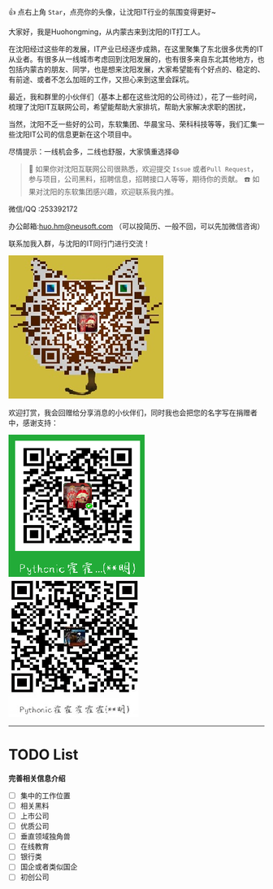 :+1: 点右上角 `Star`，点亮你的头像，让沈阳IT行业的氛围变得更好~

大家好，我是Huohongming，从内蒙古来到沈阳的IT打工人。

在沈阳经过这些年的发展，IT产业已经逐步成熟，在这里聚集了东北很多优秀的IT从业者。有很多从一线城市考虑回到沈阳发展的，也有很多来自东北其他地方，也包括内蒙古的朋友、同学，也是想来沈阳发展，大家希望能有个好点的、稳定的、有前途、或者不怎么加班的工作，又担心来到这里会踩坑。

最近，我和群里的小伙伴们（基本上都在这些沈阳的公司待过），花了一些时间，梳理了沈阳IT互联网公司，希望能帮助大家排坑，帮助大家解决求职的困扰，

当然，沈阳不乏一些好的公司，东软集团、华晨宝马、荣科科技等等，我们汇集一些沈阳IT公司的信息更新在这个项目中。

尽情提示：一线机会多，二线也舒服，大家慎重选择😄

> :lollipop: 如果你对沈阳互联网公司很熟悉，欢迎提交 `Issue` 或者`Pull Request`，参与项目，公司黑料，招聘信息，招聘接口人等等，期待你的贡献。
> :phone: 如果对沈阳的东软集团感兴趣，欢迎联系我内推。

微信/QQ :253392172

办公邮箱:huo.hm@neusoft.com  （可以投简历、一般不回，可以先加微信咨询）

联系加我入群，与沈阳的IT同行门进行交流！

![微信好友](./images/weixin_contact.jpg)

欢迎打赏，我会回赠给分享消息的小伙伴们，同时我也会把您的名字写在捐赠者中，感谢支持：

![微信支付](./images/wechat_payment.png)
![阿里支付](./images/ali_payment.jpg)

----

# TODO List

**完善相关信息介绍**

- [ ] 集中的工作位置
- [ ] 相关黑料
- [ ] 上市公司
- [ ] 优质公司
- [ ] 垂直领域独角兽
- [ ] 在线教育
- [ ] 银行类
- [ ] 国企或者类似国企
- [ ] 初创公司